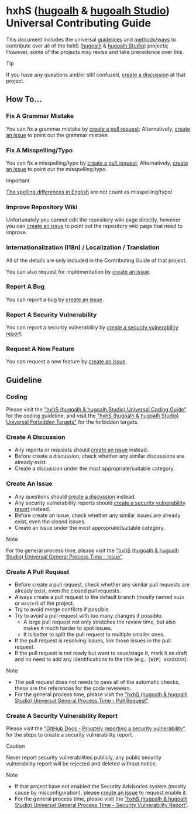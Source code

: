 [hugoalh]: https://github.com/hugoalh
[hugoalh-studio]: https://github.com/hugoalh-studio

# hxhS ([hugoalh][hugoalh] & [hugoalh Studio][hugoalh-studio]) Universal Contributing Guide

This document includes the universal [guidelines](#guideline) and [methods/ways](#how-to) to contribute over all of the hxhS ([hugoalh][hugoalh] & [hugoalh Studio][hugoalh-studio]) projects; However, some of the projects may revise and take precedence over this.

> [!TIP]
> If you have any questions and/or still confused, [create a discussion](#create-a-discussion) at that project.

## How To...

### Fix A Grammar Mistake

You can fix a grammar mistake by [create a pull request](#create-a-pull-request); Alternatively, [create an issue](#create-an-issue) to point out the grammar mistake.

### Fix A Misspelling/Typo

You can fix a misspelling/typo by [create a pull request](#create-a-pull-request); Alternatively, [create an issue](#create-an-issue) to point out the misspelling/typo.

> [!IMPORTANT]
> [The spelling differences in English](https://en.wikipedia.org/wiki/American_and_British_English_spelling_differences) are not count as misspelling/typo!

### Improve Repository Wiki

Unfortunately you cannot edit the repository wiki page directly, however you can [create an issue](#create-an-issue) to point out the repository wiki page that need to improve.

### Internationalization (I18n) / Localization / Translation

All of the details are only included in the Contributing Guide of that project.

You can also request for implementation by [create an issue](#create-an-issue).

### Report A Bug

You can report a bug by [create an issue](#create-an-issue).

### Report A Security Vulnerability

You can report a security vulnerability by [create a security vulnerability report](#create-a-security-vulnerability-report).

### Request A New Feature

You can request a new feature by [create an issue](#create-an-issue).

## Guideline

### Coding

Please visit the ["hxhS (hugoalh & hugoalh Studio) Universal Coding Guide"](https://github.com/hugoalh/hugoalh/blob/main/universal-guide/coding.md) for the coding guideline, and visit the ["hxhS (hugoalh & hugoalh Studio) Universal Forbidden Targets"](https://github.com/hugoalh/hugoalh/blob/main/universal-guide/forbidden-targets.md) for the forbidden targets.

### Create A Discussion

- Any reports or requests should [create an issue](#create-an-issue) instead.
- Before create a discussion, check whether any similar discussions are already exist.
- Create a discussion under the most appropriate/suitable category.

### Create An Issue

- Any questions should [create a discussion](#create-a-discussion) instead.
- Any security vulnerability reports should [create a security vulnerability report](#create-a-security-vulnerability-report) instead.
- Before create an issue, check whether any similar issues are already exist, even the closed issues.
- Create an issue under the most appropriate/suitable category.

> [!NOTE]
> For the general process time, please visit the ["hxhS (hugoalh & hugoalh Studio) Universal General Process Time - Issue"](https://github.com/hugoalh/hugoalh/blob/main/universal-guide/general-process-time.md#issue).

### Create A Pull Request

- Before create a pull request, check whether any similar pull requests are already exist, even the closed pull requests.
- Always create a pull request to the default branch (mostly named `main` or `master`) of the project.
- Try to avoid merge conflicts if possible.
- Try to avoid a pull request with too many changes if possible.
  - A large pull request not only stretches the review time, but also makes it much harder to spot issues.
  - It is better to split the pull request to multiple smaller ones.
- If the pull request is resolving issues, link those issues in the pull request.
- If the pull request is not ready but want to save/stage it, mark it as draft and no need to add any identifications to the title (e.g.: `[WIP] XXXXXXXX`).

> [!NOTE]
> - The pull request does not needs to pass all of the automatic checks, these are the references for the code reviewers.
> - For the general process time, please visit the ["hxhS (hugoalh & hugoalh Studio) Universal General Process Time - Pull Request"](https://github.com/hugoalh/hugoalh/blob/main/universal-guide/general-process-time.md#pull-request).

### Create A Security Vulnerability Report

Please visit the ["GitHub Docs - Privately reporting a security vulnerability"](https://docs.github.com/en/code-security/security-advisories/guidance-on-reporting-and-writing-information-about-vulnerabilities/privately-reporting-a-security-vulnerability) for the steps to create a security vulnerability report.

> [!CAUTION]
> Never report security vulnerabilities publicly, any public security vulnerability report will be rejected and deleted without notice.

> [!NOTE]
> - If that project have not enabled the Security Advisories system (mostly cause by misconfiguration), please [create an issue](#create-an-issue) to request enable it.
> - For the general process time, please visit the ["hxhS (hugoalh & hugoalh Studio) Universal General Process Time - Security Vulnerability Report"](https://github.com/hugoalh/hugoalh/blob/main/universal-guide/general-process-time.md#security-vulnerability-report).
